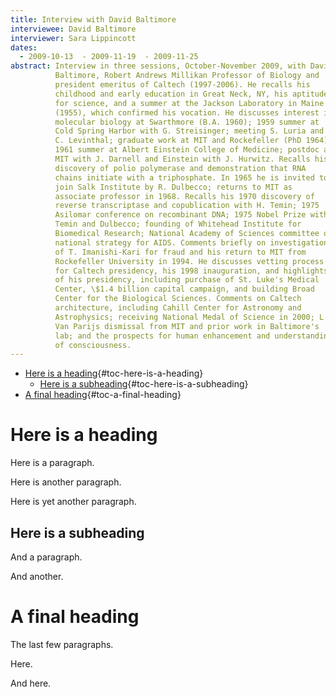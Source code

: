 ```yaml
---
title: Interview with David Baltimore
interviewee: David Baltimore
interviewer: Sara Lippincott
dates:
  - 2009-10-13  - 2009-11-19  - 2009-11-25
abstract: Interview in three sessions, October-November 2009, with David
          Baltimore, Robert Andrews Millikan Professor of Biology and
          president emeritus of Caltech (1997-2006). He recalls his
          childhood and early education in Great Neck, NY, his aptitude
          for science, and a summer at the Jackson Laboratory in Maine
          (1955), which confirmed his vocation. He discusses interest in
          molecular biology at Swarthmore (B.A. 1960); 1959 summer at
          Cold Spring Harbor with G. Streisinger; meeting S. Luria and
          C. Levinthal; graduate work at MIT and Rockefeller (PhD 1964);
          1961 summer at Albert Einstein College of Medicine; postdoc at
          MIT with J. Darnell and Einstein with J. Hurwitz. Recalls his
          discovery of polio polymerase and demonstration that RNA
          chains initiate with a triphosphate. In 1965 he is invited to
          join Salk Institute by R. Dulbecco; returns to MIT as
          associate professor in 1968. Recalls his 1970 discovery of
          reverse transcriptase and copublication with H. Temin; 1975
          Asilomar conference on recombinant DNA; 1975 Nobel Prize with
          Temin and Dulbecco; founding of Whitehead Institute for
          Biomedical Research; National Academy of Sciences committee on
          national strategy for AIDS. Comments briefly on investigation
          of T. Imanishi-Kari for fraud and his return to MIT from
          Rockefeller University in 1994. He discusses vetting process
          for Caltech presidency, his 1998 inauguration, and highlights
          of his presidency, including purchase of St. Luke's Medical
          Center, \$1.4 billion capital campaign, and building Broad
          Center for the Biological Sciences. Comments on Caltech
          architecture, including Cahill Center for Astronomy and
          Astrophysics; receiving National Medal of Science in 2000; L.
          Van Parijs dismissal from MIT and prior work in Baltimore's
          lab; and the prospects for human enhancement and understanding
          of consciousness.
---
```


-   [Here is a heading](#here-is-a-heading){#toc-here-is-a-heading}
    -   [Here is a
        subheading](#here-is-a-subheading){#toc-here-is-a-subheading}
-   [A final heading](#a-final-heading){#toc-a-final-heading}

# Here is a heading

Here is a paragraph.

Here is another paragraph.

Here is yet another paragraph.

## Here is a subheading

And a paragraph.

And another.

# A final heading

The last few paragraphs.

Here.

And here.
